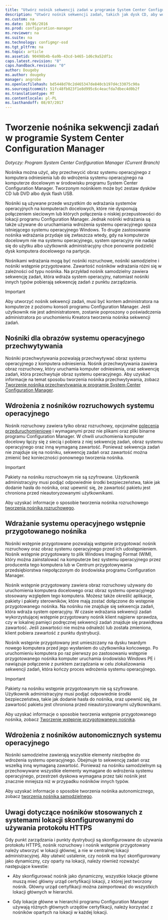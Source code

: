 ```yaml
---
title: "Utwórz nośnik sekwencji zadań w programie System Center Configuration Manager | Dokumentacja firmy Microsoft"
description: "Utwórz nośnik sekwencji zadań, takich jak dysk CD, aby wdrożyć system operacyjny na komputerze docelowym w środowisku programu Configuration Manager."
ms.custom: na
ms.date: 10/06/2016
ms.prod: configuration-manager
ms.reviewer: na
ms.suite: na
ms.technology: configmgr-osd
ms.tgt_pltfrm: na
ms.topic: article
ms.assetid: 90498b4b-6a9b-43cd-b465-1d6c9a52df1c
caps.latest.revision: "8"
caps.handback.revision: "0"
author: Dougeby
ms.author: dougeby
manager: angrobe
ms.openlocfilehash: bd5448d70c2d465347de840cb197d4c33075c90a
ms.sourcegitcommit: 51fc48fb023f1e8d995c6c4eacfda7dbec4d0b2f
ms.translationtype: MT
ms.contentlocale: pl-PL
ms.lasthandoff: 08/07/2017
---
```

# <a name="create-task-sequence-media-with-system-center-configuration-manager"></a>Tworzenie nośnika sekwencji zadań w programie System Center Configuration Manager

*Dotyczy: Program System Center Configuration Manager (Current Branch)*

Nośnika można użyć, aby przechwycić obraz systemu operacyjnego z komputera odniesienia lub do wdrożenia systemu operacyjnego na komputerze docelowym w środowisku programu System Center Configuration Manager. Tworzonym nośnikiem może być zestaw dysków CD lub DVD albo dysk flash USB.  

 Nośniki są używane przede wszystkim do wdrażania systemów operacyjnych na komputerach docelowych, które nie dysponują połączeniem sieciowym lub których połączenia o niskiej przepustowości do lokacji programu Configuration Manager. Jednak nośniki wdrażania są także używane do uruchamiania wdrożenia systemu operacyjnego spoza istniejącego systemu operacyjnego Windows. To drugie zastosowanie nośnika wdrażania przydaje się zwłaszcza wtedy, gdy na komputerze docelowym nie ma systemu operacyjnego, system operacyjny nie nadaje się do użytku albo użytkownik administracyjny chce ponownie podzielić dysk komputera docelowego na partycje.  

 Nośnikami wdrażania mogą być nośniki rozruchowe, nośniki samodzielne i nośniki wstępnie przygotowane. Zawartość nośników wdrażania różni się w zależności od typu nośnika. Na przykład nośnik samodzielny zawiera sekwencję zadań, która wdraża system operacyjny, natomiast nośniki innych typów pobierają sekwencję zadań z punktu zarządzania.  

> [!IMPORTANT]  
>  Aby utworzyć nośnik sekwencji zadań, musi być kontem administratora na komputerze z poziomu konsoli programu Configuration Manager. Jeśli użytkownik nie jest administratorem, zostanie poproszony o poświadczenia administratora po uruchomieniu Kreatora tworzenia nośnika sekwencji zadań.  

##  <a name="BKMK_PlanCaptureMedia"></a>Nośniki dla obrazów systemu operacyjnego przechwytywania  
 Nośniki przechwytywania pozwalają przechwytywać obraz systemu operacyjnego z komputera odniesienia. Nośnik przechwytywania zawiera obraz rozruchowy, który uruchamia komputer odniesienia, oraz sekwencję zadań, która przechwytuje obraz systemu operacyjnego. Aby uzyskać informacje na temat sposobu tworzenia nośnika przechwytywania, zobacz [Tworzenie nośnika przechwytywania w programie System Center Configuration Manager](create-capture-media.md).  

##  <a name="BKMK_PlanBootableMedia"></a>Wdrożenia z nośników rozruchowych systemu operacyjnego  
 Nośnik rozruchowy zawiera tylko obraz rozruchowy, opcjonalne [polecenia przeduruchomieniowe](../understand/prestart-commands-for-task-sequence-media.md) i wymaganymi przez nie plikami oraz pliki binarne programu Configuration Manager. W chwili uruchomienia komputer docelowy łączy się z siecią i pobiera z niej sekwencję zadań, obraz systemu operacyjnego oraz inną wymaganą zawartość. Ponieważ sekwencja zadań nie znajduje się na nośniku, sekwencję zadań oraz zawartość można zmienić bez konieczności ponownego tworzenia nośnika.  

> [!IMPORTANT]  
>  Pakiety na nośniku rozruchowym nie są szyfrowane. Użytkownik administracyjny musi podjąć odpowiednie środki bezpieczeństwa, takie jak dodanie hasła do nośnika, oraz upewnić się, że zawartość pakietu jest chroniona przed nieautoryzowanymi użytkownikami.  

 Aby uzyskać informacje o sposobie tworzenia nośnika rozruchowego [tworzenia nośnika rozruchowego](create-bootable-media.md).  

##  <a name="BKMK_PlanPrestagedMedia"></a>Wdrażanie systemu operacyjnego wstępnie przygotowanego nośnika  
 Nośniki wstępnie przygotowane pozwalają wstępnie przygotować nośnik rozruchowy oraz obraz systemu operacyjnego przed ich udostępnieniem. Nośnik wstępnie przygotowany to plik Windows Imaging Format (WIM), który można zainstalować na komputerze bez systemu operacyjnego przez producenta tego komputera lub w Centrum przygotowywania przedsiębiorstwa niepołączonym do środowiska programu Configuration Manager.  

 Nośnik wstępnie przygotowany zawiera obraz rozruchowy używany do uruchomienia komputera docelowego oraz obraz systemu operacyjnego stosowany względem tego komputera. Możesz także określić aplikacje, pakiety i pakiety sterowników, które mają zostać dołączone do wstępnie przygotowanego nośnika. Na nośniku nie znajduje się sekwencja zadań, która wdraża system operacyjny. W czasie wdrażania sekwencji zadań wykorzystującej wstępnie przygotowany nośnik klient najpierw sprawdza, czy w lokalnej pamięci podręcznej sekwencji zadań znajduje się prawidłowa zawartość. Jeśli zawartości nie można odnaleźć lub została zmieniona, klient pobiera zawartość z punktu dystrybucji.  

 Nośnik wstępnie przygotowany jest umieszczany na dysku twardym nowego komputera przed jego wysłaniem do użytkownika końcowego. Po uruchomieniu komputera po raz pierwszy po zastosowaniu wstępnie przygotowanego nośnika komputer uruchamia środowisko Windows PE i nawiązuje połączenie z punktem zarządzania w celu zlokalizowania sekwencji zadań, która kończy proces wdrożenia systemu operacyjnego.  

> [!IMPORTANT]  
>  Pakiety na nośniku wstępnie przygotowanym nie są szyfrowane. Użytkownik administracyjny musi podjąć odpowiednie środki bezpieczeństwa, takie jak dodanie hasła do nośnika, oraz upewnić się, że zawartość pakietu jest chroniona przed nieautoryzowanymi użytkownikami.  

 Aby uzyskać informacje o sposobie tworzenia wstępnie przygotowanego nośnika, zobacz [Tworzenie wstępnie przygotowanego nośnika](create-prestaged-media.md).  

##  <a name="BKMK_PlanStandaloneMedia"></a>Wdrożenia z nośników autonomicznych systemu operacyjnego  
 Nośniki samodzielne zawierają wszystkie elementy niezbędne do wdrożenia systemu operacyjnego. Obejmuje to sekwencję zadań oraz wszelką inną wymaganą zawartość. Ponieważ na nośniku samodzielnym są przechowywane wszystkie elementy wymagane do wdrożenia systemu operacyjnego, przestrzeń dyskowa wymagana przez taki nośnik jest znacznie mniejsza niż w przypadku nośników innych typów.  

 Aby uzyskać informacje o sposobie tworzenia nośnika autonomicznego, zobacz [tworzenia nośnika samodzielnego](create-stand-alone-media.md).  

## <a name="media-considerations-when-using-site-systems-configured-for-https"></a>Uwagi dotyczące nośników stosowanych z systemami lokacji skonfigurowanymi do używania protokołu HTTPS  
 Gdy punkt zarządzania i punkty dystrybucji są skonfigurowane do używania protokołu HTTPS, nośnik rozruchowy i nośnik wstępnie przygotowany należy utworzyć w lokacji głównej, a nie w centralnej lokacji administracyjnej. Aby ułatwić ustalenie, czy nośnik ma być skonfigurowany jako dynamiczny, czy oparty na lokacji, należy również rozważyć następujące kwestie:  

-   Aby skonfigurować nośnik jako dynamiczny, wszystkie lokacje główne muszą mieć główny urząd certyfikacji lokacji, z której jest tworzony nośnik. Główny urząd certyfikacji można zaimportować do wszystkich lokacji głównych w hierarchii.  

-   Gdy lokacje główne w hierarchii programu Configuration Manager używają różnych głównych urzędów certyfikacji, należy korzystać z nośników opartych na lokacji w każdej lokacji.  
